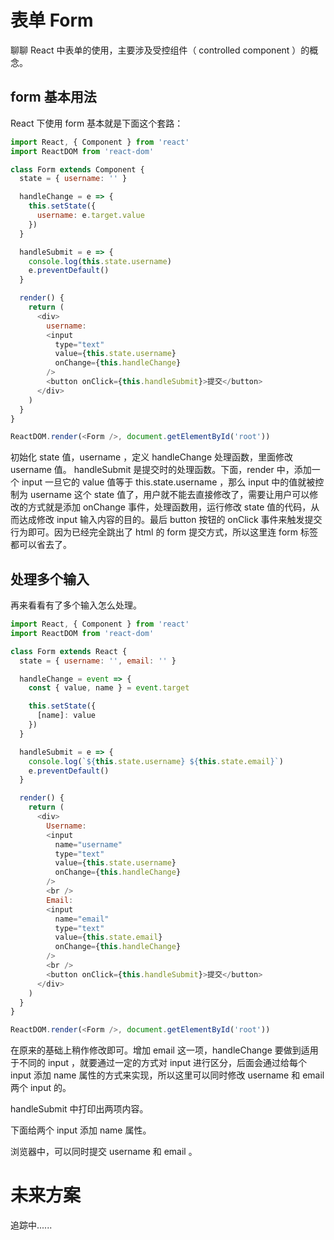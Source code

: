 # 表单 Form

聊聊 React 中表单的使用，主要涉及受控组件（ controlled component ）的概念。

## form 基本用法

React 下使用 form 基本就是下面这个套路：

```javascript
import React, { Component } from 'react'
import ReactDOM from 'react-dom'

class Form extends Component {
  state = { username: '' }

  handleChange = e => {
    this.setState({
      username: e.target.value
    })
  }

  handleSubmit = e => {
    console.log(this.state.username)
    e.preventDefault()
  }

  render() {
    return (
      <div>
        username:
        <input
          type="text"
          value={this.state.username}
          onChange={this.handleChange}
        />
        <button onClick={this.handleSubmit}>提交</button>
      </div>
    )
  }
}

ReactDOM.render(<Form />, document.getElementById('root'))
```
初始化 state 值，username ，定义 handleChange 处理函数，里面修改 username 值。 handleSubmit 是提交时的处理函数。下面，render 中，添加一个 input 一旦它的 value 值等于 this.state.username ，那么 input 中的值就被控制为 username 这个 state 值了，用户就不能去直接修改了，需要让用户可以修改的方式就是添加 onChange 事件，处理函数用，运行修改 state 值的代码，从而达成修改 input 输入内容的目的。最后 button 按钮的 onClick 事件来触发提交行为即可。因为已经完全跳出了 html 的 form 提交方式，所以这里连 form 标签都可以省去了。

## 处理多个输入

再来看看有了多个输入怎么处理。

```javascript
import React, { Component } from 'react'
import ReactDOM from 'react-dom'

class Form extends React {
  state = { username: '', email: '' }

  handleChange = event => {
    const { value, name } = event.target

    this.setState({
      [name]: value
    })
  }

  handleSubmit = e => {
    console.log(`${this.state.username} ${this.state.email}`)
    e.preventDefault()
  }

  render() {
    return (
      <div>
        Username:
        <input
          name="username"
          type="text"
          value={this.state.username}
          onChange={this.handleChange}
        />
        <br />
        Email:
        <input
          name="email"
          type="text"
          value={this.state.email}
          onChange={this.handleChange}
        />
        <br />
        <button onClick={this.handleSubmit}>提交</button>
      </div>
    )
  }
}

ReactDOM.render(<Form />, document.getElementById('root'))
```
在原来的基础上稍作修改即可。增加 email 这一项，handleChange 要做到适用于不同的 input ，就要通过一定的方式对 input 进行区分，后面会通过给每个 input 添加 name 属性的方式来实现，所以这里可以同时修改 username 和 email 两个 input 的。

handleSubmit 中打印出两项内容。

下面给两个 input 添加 name 属性。

浏览器中，可以同时提交 username 和 email 。

# 未来方案

追踪中......